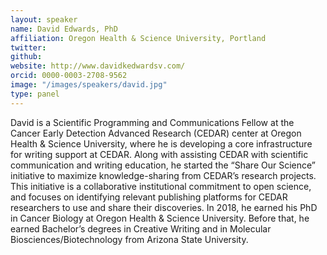 ```yaml
---
layout: speaker
name: David Edwards, PhD
affiliation: Oregon Health & Science University, Portland
twitter: 
github: 
website: http://www.davidkedwardsv.com/
orcid: 0000-0003-2708-9562
image: "/images/speakers/david.jpg"
type: panel
---
```


David is a Scientific Programming and Communications Fellow at the Cancer Early Detection Advanced Research (CEDAR) center at 
Oregon Health & Science University, where he is developing a core infrastructure for writing support at CEDAR. Along with assisting 
CEDAR with scientific communication and writing education, he started the “Share Our Science” initiative to maximize knowledge-sharing 
from CEDAR’s research projects. This initiative is a collaborative institutional commitment to open science, and focuses on identifying 
relevant publishing platforms for CEDAR researchers to use and share their discoveries. In 2018, he earned his PhD in Cancer Biology 
at Oregon Health & Science University. Before that, he earned Bachelor’s degrees in Creative Writing and in Molecular 
Biosciences/Biotechnology from Arizona State University.
